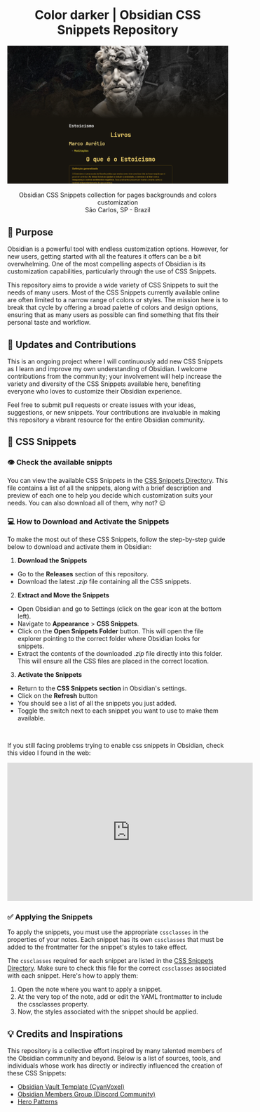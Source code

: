 <h1 align="center">
    Color darker | Obsidian CSS Snippets Repository
</h1>

<p align="center">
  <img src="media\readme_main_photo.png" alt="" />
</p>

<p align="center">
    Obsidian CSS Snippets collection for pages backgrounds and colors customization <br>
    São Carlos, SP - Brazil
</p>

## 🎯 Purpose

Obsidian is a powerful tool with endless customization options. However, for new users, getting started with all the features it offers can be a bit overwhelming. One of the most compelling aspects of Obsidian is its customization capabilities, particularly through the use of CSS Snippets.

This repository aims to provide a wide variety of CSS Snippets to suit the needs of many users. Most of the CSS Snippets currently available online are often limited to a narrow range of colors or styles. The mission here is to break that cycle by offering a broad palette of colors and design options, ensuring that as many users as possible can find something that fits their personal taste and workflow.

## 🔁 Updates and Contributions

This is an ongoing project where I will continuously add new CSS Snippets as I learn and improve my own understanding of Obsidian. I welcome contributions from the community; your involvement will help increase the variety and diversity of the CSS Snippets available here, benefiting everyone who loves to customize their Obsidian experience.

Feel free to submit pull requests or create issues with your ideas, suggestions, or new snippets. Your contributions are invaluable in making this repository a vibrant resource for the entire Obsidian community.

## 📂 CSS Snippets

### 👁️ Check the available snippts

You can view the available CSS Snippets in the [CSS Snippets Directory](css%20snippets\PREVIEW.md). This file contains a list of all the snippets, along with a brief description and preview of each one to help you decide which customization suits your needs. You can also download all of them, why not? 😉

### 💻 How to Download and Activate the Snippets

To make the most out of these CSS Snippets, follow the step-by-step guide below to download and activate them in Obsidian:

1. __Download the Snippets__
- Go to the __Releases__ section of this repository.
- Download the latest _.zip_ file containing all the CSS snippets.
2. __Extract and Move the Snippets__
- Open Obsidian and go to Settings (click on the gear icon at the bottom left).
- Navigate to __Appearance__ > __CSS Snippets__.
- Click on the __Open Snippets Folder__ button. This will open the file explorer pointing to the correct folder where Obsidian looks for snippets.
- Extract the contents of the downloaded _.zip_ file directly into this folder. This will ensure all the CSS files are placed in the correct location.
3. __Activate the Snippets__
- Return to the __CSS Snippets section__ in Obsidian's settings.
- Click on the __Refresh__ button
- You should see a list of all the snippets you just added.
- Toggle the switch next to each snippet you want to use to make them available.
<br>

If you still facing problems trying to enable css snippets in Obsidian, check this video I found in the web:

<div align="center">
  <iframe width="560" height="315" src="https://www.youtube.com/embed/xzkSn0wQ1Pk" frameborder="0" allowfullscreen></iframe>
</div>

### ✅ Applying the Snippets

To apply the snippets, you must use the appropriate `cssclasses` in the properties of your notes. Each snippet has its own `cssclasses` that must be added to the frontmatter for the snippet's styles to take effect.

The `cssclasses` required for each snippet are listed in the [CSS Snippets Directory](css%20snippets\PREVIEW.md). Make sure to check this file for the correct `cssclasses` associated with each snippet. Here's how to apply them:
1. Open the note where you want to apply a snippet.
2. At the very top of the note, add or edit the YAML frontmatter to include the cssclasses property.
3. Now, the styles associated with the snippet should be applied.



## 💡 Credits and Inspirations

This repository is a collective effort inspired by many talented members of the Obsidian community and beyond. Below is a list of sources, tools, and individuals whose work has directly or indirectly influenced the creation of these CSS Snippets:
- [Obsidian Vault Template (CyanVoxel)](https://github.com/CyanVoxel/Obsidian-Vault-Template)
- [Obsidian Members Group (Discord Community)](https://discord.com/invite/obsidianmd)
- [Hero Patterns](https://heropatterns.com/)


